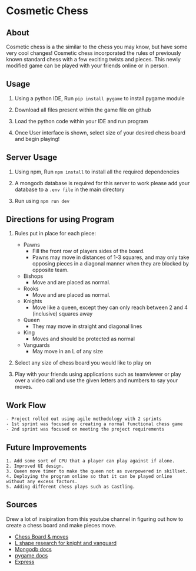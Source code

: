 # Cosmetic Chess

## About

Cosmetic chess is a the similar to the chess you may know, but have some very cool changes! 
Cosmetic chess incorporated the rules of previously known standard chess with a few exciting twists and pieces. This newly modified game can be played with your friends online or in person.
## Usage

1. Using a python IDE, Run `pip install pygame` to install pygame module

2. Download all files present within the game file on github

3. Load the python code within your IDE and run program

4. Once User interface is shown, select size of your desired chess board and begin playing!

## Server Usage

1. Using npm, Run `npm install` to install all the required dependencies 

2. A mongodb database is required for this server to work please add your database to a `.env file` in the main directory

3. Run using `npm run dev`

## Directions for using Program
	
1. Rules put in place for each piece:
    * Pawns 
        * Fill the front row of players sides of the board. 
        * Pawns may move in distances of 1-3 squares, and may only take opposing pieces in a diagonal manner
     when they are blocked by opposite team.
    * Bishops 
        *  Move and are placed as normal.
    * Rooks 
        * Move and are placed as normal.
    * Knights
        * Move like a queen, except they can only reach between 2 and 4 (inclusive) squares away
    * Queen
        * They may move in straight and diagonal lines
    * King
        * Moves and should be protected as normal
    * Vanguards
        * May move in an L of any size
       
2. Select any size of chess board you would like to play on

3. Play with your friends using applications such as teamviewer or play over a video call and use the given letters and numbers to say your moves.

## Work Flow

	- Project rolled out using agile methodology with 2 sprints
    - 1st sprint was focused on creating a normal functional chess game 
    - 2nd sprint was focused on meeting the project requirements

## Future Improvements

	1. Add some sort of CPU that a player can play against if alone.
	2. Improved UI design.
	3. Queen move timer to make the queen not as overpowered in skillset.
	4. Deploying the program online so that it can be played online without any excess factors.
	5. Adding different chess plays such as Castling.

## Sources

Drew a lot of insipiration from this youtube channel in figuring out how to create a chess board and make pieces move.
* [Chess Board & moves](https://www.youtube.com/channel/UCaEohRz5bPHywGBwmR18Qww)
* [L shape research for knight and vanguard](https://www.geeksforgeeks.org/count-ways-to-place-knights-moving-in-l-shape-in-chessboard/)
* [Mongodb docs](https://docs.mongodb.com/)
* [pygame docs](https://www.pygame.org/docs/)
* [Express](https://expressjs.com/)
